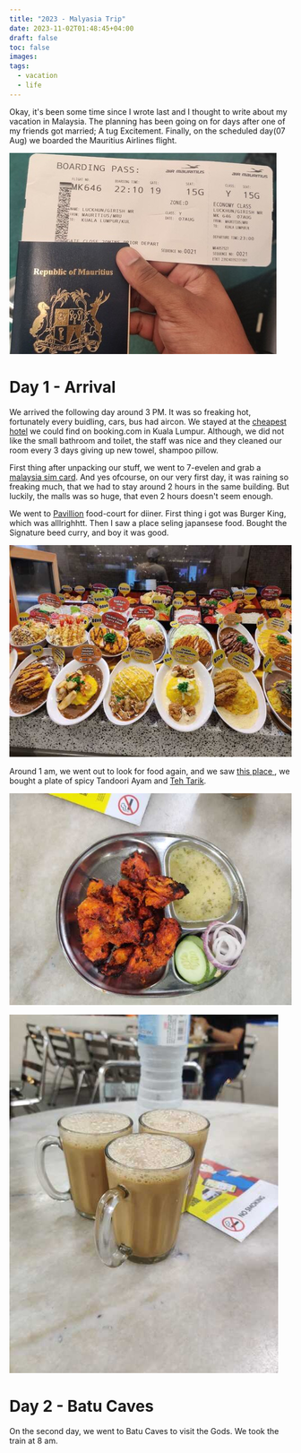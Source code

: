 ```yaml
---
title: "2023 - Malyasia Trip"
date: 2023-11-02T01:48:45+04:00
draft: false
toc: false
images:
tags:
  - vacation
  - life
---
```


Okay, it's been some time since I wrote last and I thought to write about my vacation in Malaysia. The planning has been going on for days after one of my friends got married; A tug Excitement. Finally, on the scheduled day(07 Aug) we boarded the Mauritius Airlines flight. 

![](./images/01.jpg)

#  Day 1 - Arrival

We arrived the following day around 3 PM. It was so freaking hot, fortunately every buidling, cars, bus had aircon. We stayed at the [cheapest hotel](https://www.booking.com/hotel/my/msp.en-gb.html) we could find on booking.com in Kuala Lumpur. Although, we did not like the small bathroom and toilet, the staff was nice and they cleaned our room every 3 days giving up new towel, shampoo pillow. 

First thing after unpacking our stuff, we went to 7-evelen and grab a [malaysia sim card](https://www.u.com.my/en/personal/home). And yes ofcourse, on our very first day, it was raining so freaking much, that we had to stay around 2 hours in the same building. But luckily, the malls was so huge, that even 2 hours doesn't seem enough. 

We went to [Pavillion](https://www.pavilion-kl.com/) food-court for diiner. First thing i got was Burger King, which was alllrighhtt. Then I saw a place seling japansese food. Bought the Signature beed curry, and boy it was good.

![](./images/02.jpg)

Around 1 am, we went out to look for food again, and we saw [this place ](https://www.youtube.com/watch?v=EzDIzWR6a1Y), we bought a plate of spicy Tandoori Ayam and [Teh Tarik](https://www.google.com/search?client=firefox-b-e&q=teh+tarik).

![](./images/03.jpg)

![](./images/04.jpg)

# Day 2 - Batu Caves

On the second day, we went to Batu Caves to visit the Gods. We took the train at 8 am.

